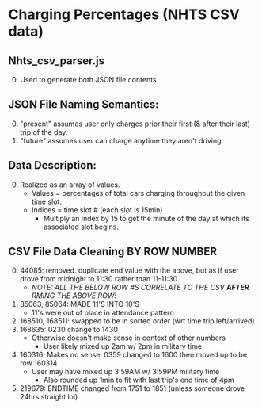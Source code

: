
# Charging Percentages (NHTS CSV data)

## Nhts_csv_parser.js
  0. Used to generate both JSON file contents

## JSON File Naming Semantics:
  0. "present" assumes user only charges prior their first (& after their last) trip of the day.
  1. "future" assumes user can charge anytime they aren't driving.

## Data Description:
  0. Realized as an array of values. 
     * Values = percentages of total cars charging throughout the given time slot.
     * Indices = time slot # (each slot is 15min)
       - Multiply an index by 15 to get the minute of the day at which its associated slot begins.

## CSV File Data Cleaning BY ROW NUMBER
  0. 44085: removed. duplicate end value with the above, but as if user drove from midnight to 11:30 rather than 11-11:30
     * _NOTE: ALL THE BELOW ROW #S CORRELATE TO THE CSV **AFTER** RMING THE ABOVE ROW!_
  1. 85063, 85064: MADE 11'S INTO 10'S 
     * 11's were out of place in attendance pattern
  2. 168510, 168511: swapped to be in sorted order (wrt time trip left/arrived)
  2. 168635: 0230 change to 1430 
     * Otherwise doesn't make sense in context of other numbers
       - User likely mixed up 2am w/ 2pm in military time
  3. 160316: Makes no sense. 0359 changed to 1600 then moved up to be row 160314 
     * User may have mixed up 3:59AM w/ 3:59PM military time
       - Also rounded up 1min to fit with last trip's end time of 4pm
  4. 219679: ENDTIME changed from 1751 to 1851 (unless someone drove 24hrs straight lol)
